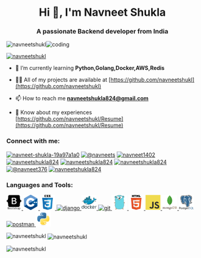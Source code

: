 

<h1 align="center">Hi 👋, I'm Navneet Shukla </h1>
<h3 align="center">A passionate Backend developer from India</h3>
<img align="right" alt="coding" width="400" src="https://cdn.dribbble.com/users/1162077/screenshots/3848914/programmer.gif">

<p align="left"> <img src="https://komarev.com/ghpvc/?username=navneetshukl&label=Profile%20views&color=0e75b6&style=flat" alt="navneetshukl" /> </p>

<p align="left"> <a href="https://github.com/ryo-ma/github-profile-trophy"><img src="https://github-profile-trophy.vercel.app/?username=navneetshukl" alt="navneetshukl" /></a> </p>

- 🌱 I’m currently learning **Python,Golang,Docker,AWS,Redis**

- 👨‍💻 All of my projects are available at [https://github.com/navneetshukl](https://github.com/navneetshukl)

- 📫 How to reach me **navneetshukla824@gmail.com**

- 📄 Know about my experiences [https://github.com/navneetshukl/Resume](https://github.com/navneetshukl/Resume)

<h3 align="left">Connect with me:</h3>
<p align="left">
<a href="https://linkedin.com/in/navneet-shukla-19a97a1a0" target="blank"><img align="center" src="https://raw.githubusercontent.com/rahuldkjain/github-profile-readme-generator/master/src/images/icons/Social/linked-in-alt.svg" alt="navneet-shukla-19a97a1a0" height="30" width="40" /></a>
<a href="https://hashnode.com/@navneets" target="blank"><img align="center" src="https://raw.githubusercontent.com/rahuldkjain/github-profile-readme-generator/master/src/images/icons/Social/hashnode.svg" alt="@navneets" height="30" width="40" /></a>
<a href="https://www.codechef.com/users/navneet1402" target="blank"><img align="center" src="https://cdn.jsdelivr.net/npm/simple-icons@3.1.0/icons/codechef.svg" alt="navneet1402" height="30" width="40" /></a>
<a href="https://www.hackerrank.com/navneetshukla824" target="blank"><img align="center" src="https://raw.githubusercontent.com/rahuldkjain/github-profile-readme-generator/master/src/images/icons/Social/hackerrank.svg" alt="navneetshukla824" height="30" width="40" /></a>
<a href="https://codeforces.com/profile/navneetshukla824" target="blank"><img align="center" src="https://raw.githubusercontent.com/rahuldkjain/github-profile-readme-generator/master/src/images/icons/Social/codeforces.svg" alt="navneetshukla824" height="30" width="40" /></a>
<a href="https://www.leetcode.com/navneetshukla824" target="blank"><img align="center" src="https://raw.githubusercontent.com/rahuldkjain/github-profile-readme-generator/master/src/images/icons/Social/leet-code.svg" alt="navneetshukla824" height="30" width="40" /></a>
<a href="https://www.hackerearth.com/@navneet376" target="blank"><img align="center" src="https://raw.githubusercontent.com/rahuldkjain/github-profile-readme-generator/master/src/images/icons/Social/hackerearth.svg" alt="@navneet376" height="30" width="40" /></a>
<a href="https://auth.geeksforgeeks.org/user/navneetshukla824" target="blank"><img align="center" src="https://raw.githubusercontent.com/rahuldkjain/github-profile-readme-generator/master/src/images/icons/Social/geeks-for-geeks.svg" alt="navneetshukla824" height="30" width="40" /></a>
</p>

<h3 align="left">Languages and Tools:</h3>
<p align="left"> <a href="https://getbootstrap.com" target="_blank" rel="noreferrer"> <img src="https://raw.githubusercontent.com/devicons/devicon/master/icons/bootstrap/bootstrap-plain-wordmark.svg" alt="bootstrap" width="40" height="40"/> </a> <a href="https://www.w3schools.com/cpp/" target="_blank" rel="noreferrer"> <img src="https://raw.githubusercontent.com/devicons/devicon/master/icons/cplusplus/cplusplus-original.svg" alt="cplusplus" width="40" height="40"/> </a> <a href="https://www.w3schools.com/css/" target="_blank" rel="noreferrer"> <img src="https://raw.githubusercontent.com/devicons/devicon/master/icons/css3/css3-original-wordmark.svg" alt="css3" width="40" height="40"/> </a> <a href="https://www.djangoproject.com/" target="_blank" rel="noreferrer"> <img src="https://cdn.worldvectorlogo.com/logos/django.svg" alt="django" width="40" height="40"/> </a> <a href="https://www.docker.com/" target="_blank" rel="noreferrer"> <img src="https://raw.githubusercontent.com/devicons/devicon/master/icons/docker/docker-original-wordmark.svg" alt="docker" width="40" height="40"/> </a> <a href="https://git-scm.com/" target="_blank" rel="noreferrer"> <img src="https://www.vectorlogo.zone/logos/git-scm/git-scm-icon.svg" alt="git" width="40" height="40"/> </a> <a href="https://golang.org" target="_blank" rel="noreferrer"> <img src="https://raw.githubusercontent.com/devicons/devicon/master/icons/go/go-original.svg" alt="go" width="40" height="40"/> </a> <a href="https://www.w3.org/html/" target="_blank" rel="noreferrer"> <img src="https://raw.githubusercontent.com/devicons/devicon/master/icons/html5/html5-original-wordmark.svg" alt="html5" width="40" height="40"/> </a> <a href="https://developer.mozilla.org/en-US/docs/Web/JavaScript" target="_blank" rel="noreferrer"> <img src="https://raw.githubusercontent.com/devicons/devicon/master/icons/javascript/javascript-original.svg" alt="javascript" width="40" height="40"/> </a> <a href="https://www.mongodb.com/" target="_blank" rel="noreferrer"> <img src="https://raw.githubusercontent.com/devicons/devicon/master/icons/mongodb/mongodb-original-wordmark.svg" alt="mongodb" width="40" height="40"/> </a> <a href="https://www.postgresql.org" target="_blank" rel="noreferrer"> <img src="https://raw.githubusercontent.com/devicons/devicon/master/icons/postgresql/postgresql-original-wordmark.svg" alt="postgresql" width="40" height="40"/> </a> <a href="https://postman.com" target="_blank" rel="noreferrer"> <img src="https://www.vectorlogo.zone/logos/getpostman/getpostman-icon.svg" alt="postman" width="40" height="40"/> </a> <a href="https://www.python.org" target="_blank" rel="noreferrer"> <img src="https://raw.githubusercontent.com/devicons/devicon/master/icons/python/python-original.svg" alt="python" width="40" height="40"/> </a> </p>

<p><img align="left" src="https://github-readme-stats.vercel.app/api/top-langs?username=navneetshukl&show_icons=true&locale=en&layout=compact" alt="navneetshukl" /></p>

<p>&nbsp;<img align="center" src="https://github-readme-stats.vercel.app/api?username=navneetshukl&show_icons=true&locale=en" alt="navneetshukl" /></p>

<p><img align="center" src="https://github-readme-streak-stats.herokuapp.com/?user=navneetshukl&" alt="navneetshukl" /></p>

